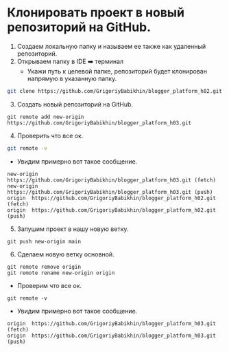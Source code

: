 # Клонировать проект в новый репозиторий на GitHub.
1. Создаем локальную папку и называем ее также как удаленный репозиторий.
2. Открываем папку в IDE ➡️ терминал 
    - Укажи путь к целевой папке, репозиторий будет клонирован напрямую в указанную папку.
```bash
git clone https://github.com/GrigoriyBabikhin/blogger_platform_h02.git C:\Backend\Git\01_course_backend-it-incubator\blogger_platform_h03
 ```
3. Создать новый репозиторий на GitHub.
```shell
git remote add new-origin https://github.com/GrigoriyBabikhin/blogger_platform_h03.git
```
4. Проверить что все ок.
```bash
git remote -v 
```
- Увидим примерно вот такое сообщение.
```
new-origin      https://github.com/GrigoriyBabikhin/blogger_platform_h03.git (fetch)
new-origin      https://github.com/GrigoriyBabikhin/blogger_platform_h03.git (push)
origin  https://github.com/GrigoriyBabikhin/blogger_platform_h02.git (fetch)
origin  https://github.com/GrigoriyBabikhin/blogger_platform_h02.git (push)
```
5. Запушим проект в нашу новую ветку.
```shell
git push new-origin main
```
6. Сделаем новую ветку основной.
```shell
git remote remove origin
git remote rename new-origin origin
```
- Проверим что все ок.
```shell
git remote -v
```
- Увидим примерно вот такое сообщение.
```
origin  https://github.com/GrigoriyBabikhin/blogger_platform_h03.git (fetch)
origin  https://github.com/GrigoriyBabikhin/blogger_platform_h03.git (push)
```